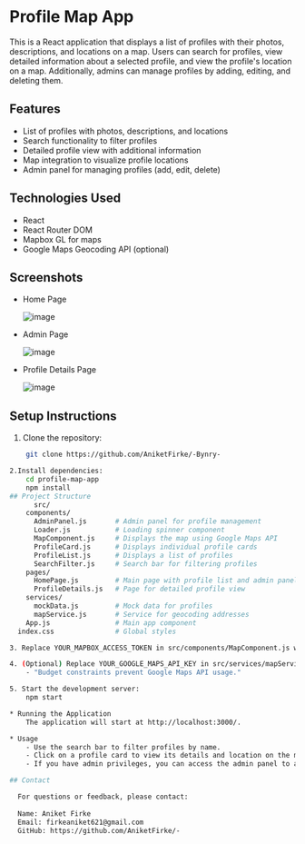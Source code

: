 # Profile Map App

This is a React application that displays a list of profiles with their photos, descriptions, and locations on a map. Users can search for profiles, view detailed information about a selected profile, and view the profile's location on a map. Additionally, admins can manage profiles by adding, editing, and deleting them.

## Features

* List of profiles with photos, descriptions, and locations
* Search functionality to filter profiles
* Detailed profile view with additional information
* Map integration to visualize profile locations
* Admin panel for managing profiles (add, edit, delete)

## Technologies Used

* React
* React Router DOM
* Mapbox GL for maps
* Google Maps Geocoding API (optional)
  
## Screenshots
* Home Page
  
    ![image](https://github.com/user-attachments/assets/54a920b5-ae39-4a7d-886e-6cbbd8982322)

* Admin Page
  
    ![image](https://github.com/user-attachments/assets/b3ca32ab-1271-4bf4-9546-9605e21f3676)
  
* Profile Details Page
  
    ![image](https://github.com/user-attachments/assets/e21b2164-8685-493d-80b2-fbb64c6df4dc)

## Setup Instructions

1. Clone the repository:

```bash
    git clone https://github.com/AniketFirke/-Bynry-

2.Install dependencies:
    cd profile-map-app
    npm install
## Project Structure
      src/
    components/
      AdminPanel.js       # Admin panel for profile management
      Loader.js           # Loading spinner component
      MapComponent.js     # Displays the map using Google Maps API
      ProfileCard.js      # Displays individual profile cards
      ProfileList.js      # Displays a list of profiles
      SearchFilter.js     # Search bar for filtering profiles
    pages/
      HomePage.js         # Main page with profile list and admin panel
      ProfileDetails.js   # Page for detailed profile view
    services/
      mockData.js         # Mock data for profiles
      mapService.js       # Service for geocoding addresses
    App.js                # Main app component
  index.css               # Global styles

3. Replace YOUR_MAPBOX_ACCESS_TOKEN in src/components/MapComponent.js with your Mapbox access token.

4. (Optional) Replace YOUR_GOOGLE_MAPS_API_KEY in src/services/mapService.js and src/services/GoogleMapComponent.js with your Google Maps API key.
    - "Budget constraints prevent Google Maps API usage."

5. Start the development server:
    npm start

* Running the Application
    The application will start at http://localhost:3000/.

* Usage
    - Use the search bar to filter profiles by name.
    - Click on a profile card to view its details and location on the map.
    - If you have admin privileges, you can access the admin panel to add, edit, and delete profiles.

## Contact

  For questions or feedback, please contact:
  
  Name: Aniket Firke
  Email: firkeaniket621@gmail.com 
  GitHub: https://github.com/AniketFirke/-
